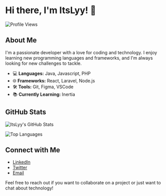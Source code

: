 # Hi there, I'm ItsLyy! 👋

![Profile Views](https://komarev.com/ghpvc/?username=ItsLyy&color=blue)

## About Me

I'm a passionate developer with a love for coding and technology. I enjoy learning new programming languages and frameworks, and I'm always looking for new challenges to tackle.

- 💻 **Languages:** Java, Javascript, PHP
- 🌐 **Frameworks:** React, Laravel, Node.js
- 🛠 **Tools:** Git, Figma, VSCode
- 📚 **Currently Learning:** Inertia

## GitHub Stats

![ItsLyy's GitHub Stats](https://github-readme-stats.vercel.app/api?username=ItsLyy&show_icons=true&theme=radical)

![Top Languages](https://github-readme-stats.vercel.app/api/top-langs/?username=ItsLyy&layout=compact&theme=radical)

## Connect with Me

- [LinkedIn](https://www.linkedin.com/in/ItsLyy)
- [Twitter](https://twitter.com/ItsLyy)
- [Email](mailto:ItsLyy@gmail.com)

Feel free to reach out if you want to collaborate on a project or just want to chat about technology!
